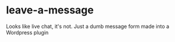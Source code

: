 # leave-a-message
Looks like live chat, it's not. Just a dumb message form made into a Wordpress plugin
